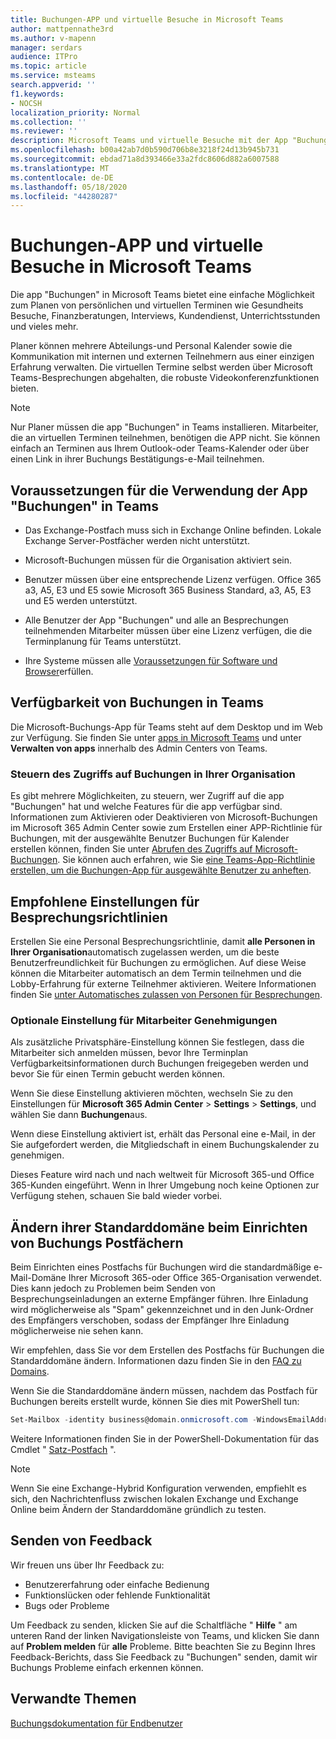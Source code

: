 ```yaml
---
title: Buchungen-APP und virtuelle Besuche in Microsoft Teams
author: mattpennathe3rd
ms.author: v-mapenn
manager: serdars
audience: ITPro
ms.topic: article
ms.service: msteams
search.appverid: ''
f1.keywords:
- NOCSH
localization_priority: Normal
ms.collection: ''
ms.reviewer: ''
description: Microsoft Teams und virtuelle Besuche mit der App "Buchungen"
ms.openlocfilehash: b00a42ab7d0b590d706b8e3218f24d13b945b731
ms.sourcegitcommit: ebdad71a8d393466e33a2fdc8606d882a6007588
ms.translationtype: MT
ms.contentlocale: de-DE
ms.lasthandoff: 05/18/2020
ms.locfileid: "44280287"
---
```

# <a name="bookings-app-and-virtual-visits-in-microsoft-teams"></a>Buchungen-APP und virtuelle Besuche in Microsoft Teams

Die app "Buchungen" in Microsoft Teams bietet eine einfache Möglichkeit zum Planen von persönlichen und virtuellen Terminen wie Gesundheits Besuche, Finanzberatungen, Interviews, Kundendienst, Unterrichtsstunden und vieles mehr.

Planer können mehrere Abteilungs-und Personal Kalender sowie die Kommunikation mit internen und externen Teilnehmern aus einer einzigen Erfahrung verwalten. Die virtuellen Termine selbst werden über Microsoft Teams-Besprechungen abgehalten, die robuste Videokonferenzfunktionen bieten.

> [!NOTE]
> Nur Planer müssen die app "Buchungen" in Teams installieren. Mitarbeiter, die an virtuellen Terminen teilnehmen, benötigen die APP nicht. Sie können einfach an Terminen aus Ihrem Outlook-oder Teams-Kalender oder über einen Link in ihrer Buchungs Bestätigungs-e-Mail teilnehmen.

## <a name="prerequisites-for-using-the-bookings-app-in-teams"></a>Voraussetzungen für die Verwendung der App "Buchungen" in Teams

- Das Exchange-Postfach muss sich in Exchange Online befinden. Lokale Exchange Server-Postfächer werden nicht unterstützt.

- Microsoft-Buchungen müssen für die Organisation aktiviert sein.

- Benutzer müssen über eine entsprechende Lizenz verfügen. Office 365 a3, A5, E3 und E5 sowie Microsoft 365 Business Standard, a3, A5, E3 und E5 werden unterstützt.

- Alle Benutzer der App "Buchungen" und alle an Besprechungen teilnehmenden Mitarbeiter müssen über eine Lizenz verfügen, die die Terminplanung für Teams unterstützt.

- Ihre Systeme müssen alle [Voraussetzungen für Software und Browser](hardware-requirements-for-the-teams-app.md)erfüllen.

## <a name="availability-of-bookings-in-teams"></a>Verfügbarkeit von Buchungen in Teams

Die Microsoft-Buchungs-App für Teams steht auf dem Desktop und im Web zur Verfügung. Sie finden Sie unter [apps in Microsoft Teams](https://teams.microsoft.com/l/app/4c4ec2e8-4a2c-4bce-8d8f-00fc664a4e5b?source=store-copy-link) und unter **Verwalten von apps** innerhalb des Admin Centers von Teams.

### <a name="control-access-to-bookings-within-your-organization"></a>Steuern des Zugriffs auf Buchungen in Ihrer Organisation

Es gibt mehrere Möglichkeiten, zu steuern, wer Zugriff auf die app "Buchungen" hat und welche Features für die app verfügbar sind. Informationen zum Aktivieren oder Deaktivieren von Microsoft-Buchungen im Microsoft 365 Admin Center sowie zum Erstellen einer APP-Richtlinie für Buchungen, mit der ausgewählte Benutzer Buchungen für Kalender erstellen können, finden Sie unter [Abrufen des Zugriffs auf Microsoft-Buchungen](https://support.microsoft.com/en-us/office/get-access-to-microsoft-bookings-5382dc07-aaa5-45c9-8767-502333b214ce). Sie können auch erfahren, wie Sie [eine Teams-App-Richtlinie erstellen, um die Buchungen-App für ausgewählte Benutzer zu anheften](teams-app-setup-policies.md).

## <a name="recommended-meeting-policy-settings"></a>Empfohlene Einstellungen für Besprechungsrichtlinien

Erstellen Sie eine Personal Besprechungsrichtlinie, damit **alle Personen in Ihrer Organisation**automatisch zugelassen werden, um die beste Benutzerfreundlichkeit für Buchungen zu ermöglichen. Auf diese Weise können die Mitarbeiter automatisch an dem Termin teilnehmen und die Lobby-Erfahrung für externe Teilnehmer aktivieren. Weitere Informationen finden Sie [unter Automatisches zulassen von Personen für Besprechungen](meeting-policies-in-teams.md#automatically-admit-people).

### <a name="optional-staff-approvals-setting"></a>Optionale Einstellung für Mitarbeiter Genehmigungen

Als zusätzliche Privatsphäre-Einstellung können Sie festlegen, dass die Mitarbeiter sich anmelden müssen, bevor Ihre Terminplan Verfügbarkeitsinformationen durch Buchungen freigegeben werden und bevor Sie für einen Termin gebucht werden können.  

Wenn Sie diese Einstellung aktivieren möchten, wechseln Sie zu den Einstellungen für **Microsoft 365 Admin Center** \> **Settings** \> **Settings**, und wählen Sie dann **Buchungen**aus.

Wenn diese Einstellung aktiviert ist, erhält das Personal eine e-Mail, in der Sie aufgefordert werden, die Mitgliedschaft in einem Buchungskalender zu genehmigen.  

Dieses Feature wird nach und nach weltweit für Microsoft 365-und Office 365-Kunden eingeführt. Wenn in Ihrer Umgebung noch keine Optionen zur Verfügung stehen, schauen Sie bald wieder vorbei.

## <a name="changing-your-default-domain-when-setting-up-bookings-mailboxes"></a>Ändern ihrer Standarddomäne beim Einrichten von Buchungs Postfächern

Beim Einrichten eines Postfachs für Buchungen wird die standardmäßige e-Mail-Domäne Ihrer Microsoft 365-oder Office 365-Organisation verwendet. Dies kann jedoch zu Problemen beim Senden von Besprechungseinladungen an externe Empfänger führen. Ihre Einladung wird möglicherweise als "Spam" gekennzeichnet und in den Junk-Ordner des Empfängers verschoben, sodass der Empfänger Ihre Einladung möglicherweise nie sehen kann.

Wir empfehlen, dass Sie vor dem Erstellen des Postfachs für Buchungen die Standarddomäne ändern. Informationen dazu finden Sie in den [FAQ zu Domains](https://docs.microsoft.com/microsoft-365/admin/setup/domains-faq#how-do-i-set-or-change-the-default-domain-in-office-365).

Wenn Sie die Standarddomäne ändern müssen, nachdem das Postfach für Buchungen bereits erstellt wurde, können Sie dies mit PowerShell tun:

```PowerShell
Set-Mailbox -identity business@domain.onmicrosoft.com -WindowsEmailAddress business@domain.com -EmailAddresses business@domain.com
```

Weitere Informationen finden Sie in der PowerShell-Dokumentation für das Cmdlet " [Satz-Postfach](https://docs.microsoft.com/powershell/module/exchange/mailboxes/set-mailbox) ".

> [!NOTE]
> Wenn Sie eine Exchange-Hybrid Konfiguration verwenden, empfiehlt es sich, den Nachrichtenfluss zwischen lokalen Exchange und Exchange Online beim Ändern der Standarddomäne gründlich zu testen.

## <a name="sending-feedback"></a>Senden von Feedback

Wir freuen uns über Ihr Feedback zu:

  - Benutzererfahrung oder einfache Bedienung
  - Funktionslücken oder fehlende Funktionalität
  - Bugs oder Probleme
  
Um Feedback zu senden, klicken Sie auf die Schaltfläche " **Hilfe** " am unteren Rand der linken Navigationsleiste von Teams, und klicken Sie dann auf **Problem melden** für **alle** Probleme. Bitte beachten Sie zu Beginn Ihres Feedback-Berichts, dass Sie Feedback zu "Buchungen" senden, damit wir Buchungs Probleme einfach erkennen können.

## <a name="related-topics"></a>Verwandte Themen

[Buchungsdokumentation für Endbenutzer](https://support.office.com/en-us/article/apps-and-services-cc1fba57-9900-4634-8306-2360a40c665b?ui=en-US&rs=en-US&ad=US#PickTab=Bookings)
